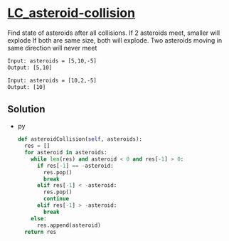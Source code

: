 # [LC_asteroid-collision](https://leetcode.com/problems/asteroid-collision)

Find state of asteroids after all collisions. If 2 asteroids meet, smaller will explode
If both are same size, both will explode. Two asteroids moving in same direction will never meet

```txt
Input: asteroids = [5,10,-5]
Output: [5,10]

Input: asteroids = [10,2,-5]
Output: [10]
```

## Solution

* py

  ```py
  def asteroidCollision(self, asteroids):
    res = []
    for asteroid in asteroids:
      while len(res) and asteroid < 0 and res[-1] > 0:
        if res[-1] == -asteroid:
          res.pop()
          break
        elif res[-1] < -asteroid:
          res.pop()
          continue
        elif res[-1] > -asteroid:
          break
      else:
        res.append(asteroid)
    return res
  ```
